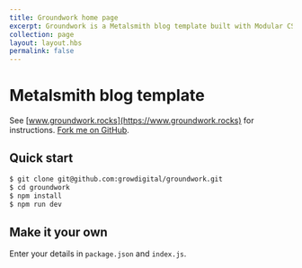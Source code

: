 ```yaml
---
title: Groundwork home page
excerpt: Groundwork is a Metalsmith blog template built with Modular CSS and the principles of IndieWeb and POSSE (Publish Once on your Site, Syndicate Elsewhere)
collection: page
layout: layout.hbs
permalink: false
---
```


# Metalsmith blog template

See [www.groundwork.rocks](https://www.groundwork.rocks) for instructions. [Fork me on GitHub](https://github.com/growdigital/groundwork).

## Quick start

```bash
$ git clone git@github.com:growdigital/groundwork.git
$ cd groundwork
$ npm install
$ npm run dev
```

## Make it your own

Enter your details in `package.json` and `index.js`.
